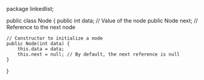 package linkedlist;


public class Node {
    public int data; // Value of the node
    public Node next; // Reference to the next node

	// Constructor to initialize a node
    public Node(int data) {
        this.data = data;
        this.next = null; // By default, the next reference is null
    }
}
